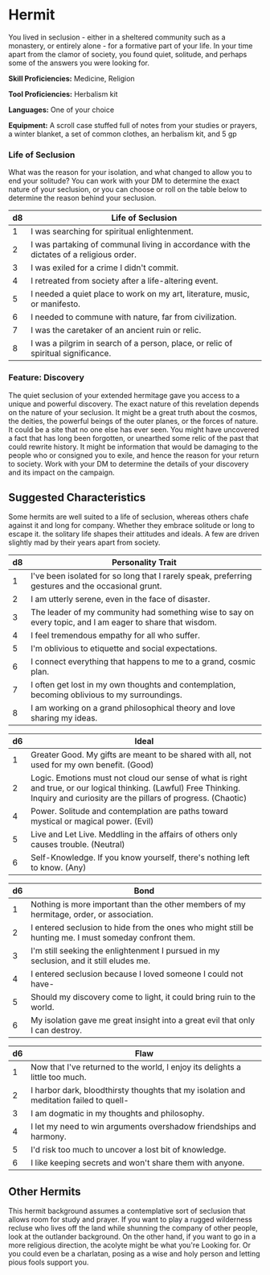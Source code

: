 # Hermit

You lived in seclusion - either in a sheltered community
such as a monastery, or entirely alone - for a formative
part of your life. In your time apart from the clamor of
society, you found quiet, solitude, and perhaps some of
the answers you were looking for.

**Skill Proficiencies:** Medicine, Religion

**Tool Proficiencies:** Herbalism kit

**Languages:** One of your choice

**Equipment:** A scroll case stuffed full of notes from your
studies or prayers, a winter blanket, a set of common
clothes, an herbalism kit, and 5 gp

### Life of Seclusion
What was the reason for your isolation, and what
changed to allow you to end your solitude? You can work
with your DM to determine the exact nature of your
seclusion, or you can choose or roll on the table below to
determine the reason behind your seclusion.

| d8 | Life of Seclusion |
| --- | --- |
| 1 | I was searching for spiritual enlightenment. |
| 2 | I was partaking of communal living in accordance with the dictates of a religious order. |
| 3 | I was exiled for a crime I didn't commit. |
| 4 | I retreated from society after a life-altering event. |
| 5 | I needed a quiet place to work on my art, literature, music, or manifesto. |
| 6 | I needed to commune with nature, far from civilization. |
| 7 | I was the caretaker of an ancient ruin or relic. |
| 8 | I was a pilgrim in search of a person, place, or relic of spiritual significance. |

### Feature: Discovery

The quiet seclusion of your extended hermitage gave you
access to a unique and powerful discovery. The exact
nature of this revelation depends on the nature of your
seclusion. It might be a great truth about the cosmos,
the deities, the powerful beings of the outer planes, or
the forces of nature. It could be a site that no one else
has ever seen. You might have uncovered a fact that has
long been forgotten, or unearthed some relic of the past
that could rewrite history. It might be information that
would be damaging to the people who or consigned you
to exile, and hence the reason for your return to society.
Work with your DM to determine the details of your
discovery and its impact on the campaign.

## Suggested Characteristics
Some hermits are well suited to a life of seclusion,
whereas others chafe against it and long for company.
Whether they embrace solitude or long to escape it. the
solitary life shapes their attitudes and ideals. A few are
driven slightly mad by their years apart from society.

| d8 | Personality Trait |
| --- | --- |
| 1 | I've been isolated for so long that I rarely speak, preferring gestures and the occasional grunt. |
| 2 | I am utterly serene, even in the face of disaster. |
| 3 | The leader of my community had something wise to say on every topic, and l am eager to share that wisdom. |
| 4 | I feel tremendous empathy for all who suffer. |
| 5 | I'm oblivious to etiquette and social expectations. |
| 6 | I connect everything that happens to me to a grand, cosmic plan. |
| 7 | I often get lost in my own thoughts and contemplation, becoming oblivious to my surroundings. |
| 8 | I am working on a grand philosophical theory and love sharing my ideas. |

| d6 | Ideal |
| --- | --- |
| 1 | Greater Good. My gifts are meant to be shared with all, not used for my own benefit. (Good) |
| 2 | Logic. Emotions must not cloud our sense of what is right and true, or our logical thinking. (Lawful) Free Thinking. Inquiry and curiosity are the pillars of progress. (Chaotic) |
| 4 | Power. Solitude and contemplation are paths toward mystical or magical power. (Evil) |
| 5 | Live and Let Live. Meddling in the affairs of others only causes trouble. (Neutral) |
| 6 | Self-Knowledge. If you know yourself, there's nothing left to know. (Any) |

| d6 | Bond |
| --- | --- |
| 1 | Nothing is more important than the other members of my hermitage, order, or association. |
| 2 | I entered seclusion to hide from the ones who might still be hunting me. I must someday confront them. |
| 3 | I'm still seeking the enlightenment I pursued in my seclusion, and it still eludes me. |
| 4 | I entered seclusion because I loved someone I could not have- |
| 5 | Should my discovery come to light, it could bring ruin to the world. |
| 6 | My isolation gave me great insight into a great evil that only I can destroy.

| d6 | Flaw |
| --- | --- |
| 1 | Now that I've returned to the world, l enjoy its delights a little too much. |
| 2 | I harbor dark, bloodthirsty thoughts that my isolation and meditation failed to quell- |
| 3 | I am dogmatic in my thoughts and philosophy. |
| 4 | I let my need to win arguments overshadow friendships and harmony. |
| 5 | I'd risk too much to uncover a lost bit of knowledge. |
| 6 | I like keeping secrets and won't share them with anyone. |

## Other Hermits

This hermit background assumes a contemplative sort
of seclusion that allows room for study and prayer. If you
want to play a rugged wilderness recluse who lives off
the land while shunning the company of other people,
look at the outlander background. On the other hand, if
you want to go in a more religious direction, the acolyte
might be what you're Looking for. Or you could even be a
charlatan, posing as a wise and holy person and letting
pious fools support you.
